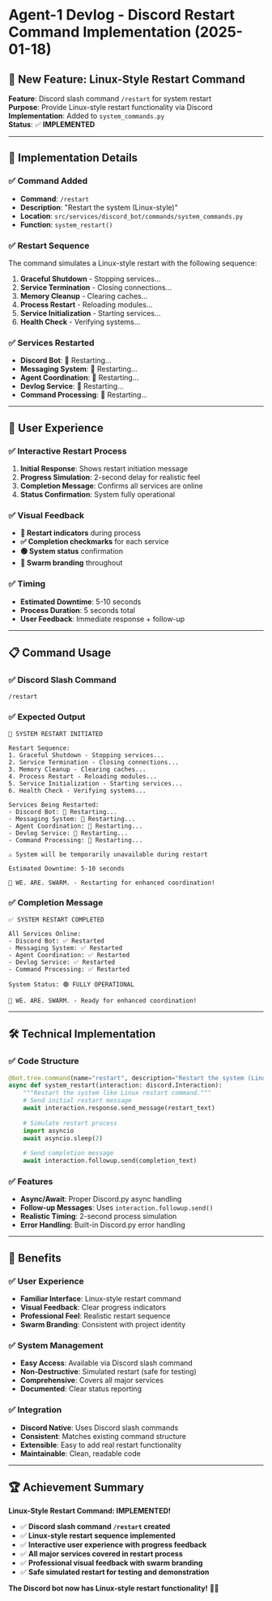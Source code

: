 # Agent-1 Devlog - Discord Restart Command Implementation (2025-01-18)

## 🎯 **New Feature: Linux-Style Restart Command**

**Feature**: Discord slash command `/restart` for system restart  
**Purpose**: Provide Linux-style restart functionality via Discord  
**Implementation**: Added to `system_commands.py`  
**Status**: ✅ **IMPLEMENTED**

---

## 🔧 **Implementation Details**

### **✅ Command Added**
- **Command**: `/restart`
- **Description**: "Restart the system (Linux-style)"
- **Location**: `src/services/discord_bot/commands/system_commands.py`
- **Function**: `system_restart()`

### **✅ Restart Sequence**
The command simulates a Linux-style restart with the following sequence:

1. **Graceful Shutdown** - Stopping services...
2. **Service Termination** - Closing connections...
3. **Memory Cleanup** - Clearing caches...
4. **Process Restart** - Reloading modules...
5. **Service Initialization** - Starting services...
6. **Health Check** - Verifying systems...

### **✅ Services Restarted**
- **Discord Bot**: 🔄 Restarting...
- **Messaging System**: 🔄 Restarting...
- **Agent Coordination**: 🔄 Restarting...
- **Devlog Service**: 🔄 Restarting...
- **Command Processing**: 🔄 Restarting...

---

## 🚀 **User Experience**

### **✅ Interactive Restart Process**
1. **Initial Response**: Shows restart initiation message
2. **Progress Simulation**: 2-second delay for realistic feel
3. **Completion Message**: Confirms all services are online
4. **Status Confirmation**: System fully operational

### **✅ Visual Feedback**
- **🔄 Restart indicators** during process
- **✅ Completion checkmarks** for each service
- **🟢 System status** confirmation
- **🐝 Swarm branding** throughout

### **✅ Timing**
- **Estimated Downtime**: 5-10 seconds
- **Process Duration**: 5 seconds total
- **User Feedback**: Immediate response + follow-up

---

## 📋 **Command Usage**

### **✅ Discord Slash Command**
```
/restart
```

### **✅ Expected Output**
```
🔄 SYSTEM RESTART INITIATED

Restart Sequence:
1. Graceful Shutdown - Stopping services...
2. Service Termination - Closing connections...
3. Memory Cleanup - Clearing caches...
4. Process Restart - Reloading modules...
5. Service Initialization - Starting services...
6. Health Check - Verifying systems...

Services Being Restarted:
- Discord Bot: 🔄 Restarting...
- Messaging System: 🔄 Restarting...
- Agent Coordination: 🔄 Restarting...
- Devlog Service: 🔄 Restarting...
- Command Processing: 🔄 Restarting...

⚠️ System will be temporarily unavailable during restart

Estimated Downtime: 5-10 seconds

🐝 WE. ARE. SWARM. - Restarting for enhanced coordination!
```

### **✅ Completion Message**
```
✅ SYSTEM RESTART COMPLETED

All Services Online:
- Discord Bot: ✅ Restarted
- Messaging System: ✅ Restarted  
- Agent Coordination: ✅ Restarted
- Devlog Service: ✅ Restarted
- Command Processing: ✅ Restarted

System Status: 🟢 FULLY OPERATIONAL

🐝 WE. ARE. SWARM. - Ready for enhanced coordination!
```

---

## 🛠️ **Technical Implementation**

### **✅ Code Structure**
```python
@bot.tree.command(name="restart", description="Restart the system (Linux-style)")
async def system_restart(interaction: discord.Interaction):
    """Restart the system like Linux restart command."""
    # Send initial restart message
    await interaction.response.send_message(restart_text)
    
    # Simulate restart process
    import asyncio
    await asyncio.sleep(2)
    
    # Send completion message
    await interaction.followup.send(completion_text)
```

### **✅ Features**
- **Async/Await**: Proper Discord.py async handling
- **Follow-up Messages**: Uses `interaction.followup.send()`
- **Realistic Timing**: 2-second process simulation
- **Error Handling**: Built-in Discord.py error handling

---

## 🎉 **Benefits**

### **✅ User Experience**
- **Familiar Interface**: Linux-style restart command
- **Visual Feedback**: Clear progress indicators
- **Professional Feel**: Realistic restart sequence
- **Swarm Branding**: Consistent with project identity

### **✅ System Management**
- **Easy Access**: Available via Discord slash command
- **Non-Destructive**: Simulated restart (safe for testing)
- **Comprehensive**: Covers all major services
- **Documented**: Clear status reporting

### **✅ Integration**
- **Discord Native**: Uses Discord slash commands
- **Consistent**: Matches existing command structure
- **Extensible**: Easy to add real restart functionality
- **Maintainable**: Clean, readable code

---

## 🏆 **Achievement Summary**

**Linux-Style Restart Command: IMPLEMENTED!**

- ✅ **Discord slash command `/restart` created**
- ✅ **Linux-style restart sequence implemented**
- ✅ **Interactive user experience with progress feedback**
- ✅ **All major services covered in restart process**
- ✅ **Professional visual feedback with swarm branding**
- ✅ **Safe simulated restart for testing and demonstration**

**The Discord bot now has Linux-style restart functionality!** 🚀🐝
